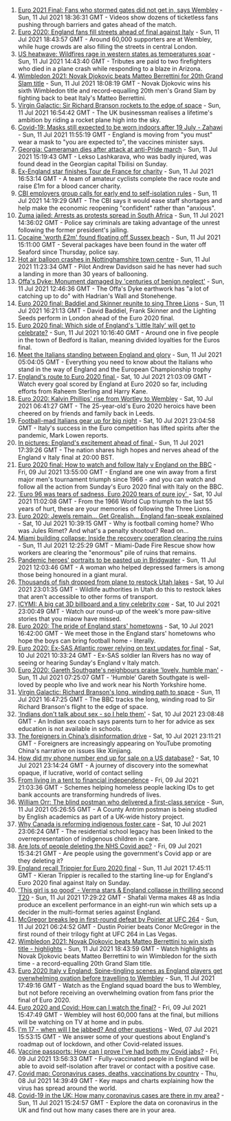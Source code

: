 1. [Euro 2021 Final: Fans who stormed gates did not get in, says Wembley](https://www.bbc.co.uk/news/uk-57799271) - Sun, 11 Jul 2021 18:36:31 GMT - Videos show dozens of ticketless fans pushing through barriers and gates ahead of the match.
2. [Euro 2020: England fans fill streets ahead of final against Italy](https://www.bbc.co.uk/news/uk-57796459) - Sun, 11 Jul 2021 18:43:57 GMT - Around 60,000 supporters are at Wembley, while huge crowds are also filling the streets in central London.
3. [US heatwave: Wildfires rage in western states as temperatures soar](https://www.bbc.co.uk/news/world-us-canada-57794263) - Sun, 11 Jul 2021 14:43:40 GMT - Tributes are paid to two firefighters who died in a plane crash while responding to a blaze in Arizona.
4. [Wimbledon 2021: Novak Djokovic beats Matteo Berrettini for 20th Grand Slam title](https://www.bbc.co.uk/sport/tennis/57792226) - Sun, 11 Jul 2021 18:08:19 GMT - Novak Djokovic wins his sixth Wimbledon title and record-equalling 20th men's Grand Slam by fighting back to beat Italy's Matteo Berrettini.
5. [Virgin Galactic: Sir Richard Branson rockets to the edge of space](https://www.bbc.co.uk/news/science-environment-57797297) - Sun, 11 Jul 2021 16:54:42 GMT - The UK businessman realises a lifetime's ambition by riding a rocket plane high into the sky.
6. [Covid-19: Masks still expected to be worn indoors after 19 July - Zahawi](https://www.bbc.co.uk/news/uk-57795409) - Sun, 11 Jul 2021 11:55:19 GMT - England is moving from "you must" wear a mask to "you are expected to", the vaccines minister says.
7. [Georgia: Cameraman dies after attack at anti-Pride march](https://www.bbc.co.uk/news/world-europe-57797467) - Sun, 11 Jul 2021 15:19:43 GMT - Lekso Lashkarava, who was badly injured, was found dead in the Georgian capital Tbilisi on Sunday.
8. [Ex-England star finishes Tour de France for charity](https://www.bbc.co.uk/news/uk-england-57798457) - Sun, 11 Jul 2021 16:53:14 GMT - A team of amateur cyclists complete the race route and raise £1m for a blood cancer charity.
9. [CBI employers group calls for early end to self-isolation rules](https://www.bbc.co.uk/news/business-57795100) - Sun, 11 Jul 2021 14:19:29 GMT - The CBI says it would ease staff shortages and help make the economic reopening "confident" rather than "anxious".
10. [Zuma jailed: Arrests as protests spread in South Africa](https://www.bbc.co.uk/news/world-africa-57797007) - Sun, 11 Jul 2021 14:36:02 GMT - Police say criminals are taking advantage of the unrest following the former president's jailing.
11. [Cocaine 'worth £2m' found floating off Sussex beach](https://www.bbc.co.uk/news/uk-england-sussex-57795212) - Sun, 11 Jul 2021 15:11:00 GMT - Several packages have been found in the water off Seaford since Thursday, police say.
12. [Hot air balloon crashes in Nottinghamshire town centre](https://www.bbc.co.uk/news/uk-england-nottinghamshire-57795523) - Sun, 11 Jul 2021 11:23:34 GMT - Pilot Andrew Davidson said he has never had such a landing in more than 30 years of ballooning.
13. [Offa's Dyke: Monument damaged by 'centuries of benign neglect'](https://www.bbc.co.uk/news/uk-wales-57748159) - Sun, 11 Jul 2021 12:46:36 GMT - The Offa's Dyke earthwork has "a lot of catching up to do" with Hadrian's Wall and Stonehenge.
14. [Euro 2020 final: Baddiel and Skinner reunite to sing Three Lions](https://www.bbc.co.uk/news/uk-england-57798768) - Sun, 11 Jul 2021 16:21:13 GMT - David Baddiel, Frank Skinner and the Lighting Seeds perform in London ahead of the Euro 2020 final.
15. [Euro 2020 final: Which side of England's 'Little Italy' will get to celebrate?](https://www.bbc.co.uk/news/world-europe-57795661) - Sun, 11 Jul 2021 10:16:40 GMT - Around one in five people in the town of Bedford is Italian, meaning divided loyalties for the Euros final.
16. [Meet the Italians standing between England and glory](https://www.bbc.co.uk/sport/football/57768655) - Sun, 11 Jul 2021 05:04:05 GMT - Everything you need to know about the Italians who stand in the way of England and the European Championship trophy
17. [England's route to Euro 2020 final  ](https://www.bbc.co.uk/sport/av/football/57744832) - Sat, 10 Jul 2021 21:03:09 GMT - Watch every goal scored by England at Euro 2020 so far, including efforts from Raheem Sterling and Harry Kane.
18. [Euro 2020: Kalvin Phillips' rise from Wortley to Wembley](https://www.bbc.co.uk/news/uk-england-leeds-57761592) - Sat, 10 Jul 2021 06:41:27 GMT - The 25-year-old's Euro 2020 heroics have been cheered on by friends and family back in Leeds.
19. [Football-mad Italians gear up for big night](https://www.bbc.co.uk/news/world-europe-57783267) - Sat, 10 Jul 2021 23:04:58 GMT - Italy's success in the Euro competition has lifted spirits after the pandemic, Mark Lowen reports.
20. [In pictures: England's excitement ahead of final ](https://www.bbc.co.uk/news/in-pictures-57796519) - Sun, 11 Jul 2021 17:39:26 GMT - The nation shares high hopes and nerves ahead of the England v Italy final at 20:00 BST.
21. [Euro 2020 final: How to watch and follow Italy v England on the BBC](https://www.bbc.co.uk/sport/football/57777726) - Fri, 09 Jul 2021 13:55:00 GMT - England are one win away from a first major men's tournament triumph since 1966 - and you can watch and follow all the action from Sunday's Euro 2020 final with Italy on the BBC.
22. ['Euro 96 was tears of sadness, Euro 2020 tears of pure joy' ](https://www.bbc.co.uk/sport/football/57780763) - Sat, 10 Jul 2021 11:02:08 GMT - From the 1966 World Cup triumph to the last 55 years of hurt, these are your memories of following the Three Lions.
23. [Euro 2020: Jewels remain... Get Grealish... England fan-speak explained](https://www.bbc.co.uk/news/uk-57761278) - Sat, 10 Jul 2021 10:39:15 GMT - Why is football coming home? Who was Jules Rimet? And what's a penalty shootout? Read on...
24. [Miami building collapse: Inside the recovery operation clearing the ruins](https://www.bbc.co.uk/news/world-us-canada-57795441) - Sun, 11 Jul 2021 12:25:29 GMT - Miami-Dade Fire Rescue show how workers are clearing the "enormous" pile of ruins that remains.
25. [Pandemic heroes' portraits to be pasted up in Bridgwater](https://www.bbc.co.uk/news/uk-england-somerset-57788657) - Sun, 11 Jul 2021 12:03:46 GMT - A woman who helped depressed farmers is among those being honoured in a giant mural.
26. [Thousands of fish dropped from plane to restock Utah lakes](https://www.bbc.co.uk/news/world-us-canada-57793082) - Sat, 10 Jul 2021 23:01:35 GMT - Wildlife authorities in Utah do this to restock lakes that aren't accessible to other forms of transport.
27. [ICYMI: A big cat 3D billboard and a tiny celebrity cow](https://www.bbc.co.uk/news/world-57771740) - Sat, 10 Jul 2021 23:00:49 GMT - Watch our round-up of the week's more paw-sitive stories that you miaow have missed.
28. [Euro 2020: The pride of England stars' hometowns](https://www.bbc.co.uk/news/uk-england-57791089) - Sat, 10 Jul 2021 16:42:00 GMT - We meet those in the England stars' hometowns who hope the boys can bring football home - literally.
29. [Euro 2020: Ex-SAS Atlantic rower relying on text updates for final](https://www.bbc.co.uk/news/uk-england-hereford-worcester-57788407) - Sat, 10 Jul 2021 10:33:24 GMT - Ex-SAS soldier Ian Rivers has no way of seeing or hearing Sunday's England v Italy match.
30. [Euro 2020: Gareth Southgate's neighbours praise 'lovely, humble man'](https://www.bbc.co.uk/news/uk-england-york-north-yorkshire-57779125) - Sun, 11 Jul 2021 07:25:07 GMT - 'Humble' Gareth Southgate is well-loved by people who live and work near his North Yorkshire home.
31. [Virgin Galactic: Richard Branson's long, winding path to space](https://www.bbc.co.uk/news/science-environment-57798167) - Sun, 11 Jul 2021 16:47:25 GMT - The BBC tracks the long, winding road to Sir Richard Branson's flight to the edge of space.
32. ['Indians don't talk about sex - so I help them'](https://www.bbc.co.uk/news/stories-56838660) - Sat, 10 Jul 2021 23:08:48 GMT - An Indian sex coach says parents turn to her for advice as sex education is not available in schools.
33. [The foreigners in China’s disinformation drive](https://www.bbc.co.uk/news/world-asia-china-57780023) - Sat, 10 Jul 2021 23:11:21 GMT - Foreigners are increasingly appearing on YouTube promoting China's narrative on issues like Xinjiang.
34. [How did my phone number end up for sale on a US database?](https://www.bbc.co.uk/news/technology-57443597) - Sat, 10 Jul 2021 23:14:24 GMT - A journey of discovery into the somewhat opaque, if lucrative, world of contact selling
35. [From living in a tent to financial independence](https://www.bbc.co.uk/news/business-57666610) - Fri, 09 Jul 2021 21:03:36 GMT - Schemes helping homeless people lacking IDs to get bank accounts are transforming hundreds of lives.
36. [William Orr: The blind postman who delivered a first-class service](https://www.bbc.co.uk/news/uk-northern-ireland-57762587) - Sun, 11 Jul 2021 05:26:55 GMT - A County Antrim postman is being studied by English academics as part of a UK-wide history project.
37. [Why Canada is reforming indigenous foster care](https://www.bbc.co.uk/news/world-us-canada-57646170) - Sat, 10 Jul 2021 23:06:24 GMT - The residential school legacy has been linked to the overrepresentation of indigenous children in care.
38. [Are lots of people deleting the NHS Covid app?](https://www.bbc.co.uk/news/57779371) - Fri, 09 Jul 2021 15:34:21 GMT - Are people using the government's Covid app or are they deleting it?
39. [England recall Trippier for Euro 2020 final](https://www.bbc.co.uk/sport/football/57749602) - Sun, 11 Jul 2021 17:45:11 GMT - Kieran Trippier is recalled to the starting line-up for England's Euro 2020 final against Italy on Sunday.
40. ['This girl is so good' - Verma stars & England collapse in thrilling second T20](https://www.bbc.co.uk/sport/cricket/57798277) - Sun, 11 Jul 2021 17:29:22 GMT - Shafali Verma makes 48 as India produce an excellent performance in an eight-run win which sets up a decider in the multi-format series against England.
41. [McGregor breaks leg in first-round defeat by Poirier at UFC 264](https://www.bbc.co.uk/sport/mixed-martial-arts/57793781) - Sun, 11 Jul 2021 06:24:52 GMT - Dustin Poirier beats Conor McGregor in the first round of their trilogy fight at UFC 264 in Las Vegas.
42. [Wimbledon 2021: Novak Djokovic beats Matteo Berrettini to win sixth title - highlights](https://www.bbc.co.uk/sport/av/tennis/57798311) - Sun, 11 Jul 2021 18:43:59 GMT - Watch highlights as Novak Djokovic beats Matteo Berrettini to win Wimbledon for the sixth time - a record-equalling 20th Grand Slam title.
43. [Euro 2020 Italy v England: Spine-tingling scenes as England players get overwhelming ovation before travelling to Wembley](https://www.bbc.co.uk/sport/av/cricket/57799211) - Sun, 11 Jul 2021 17:49:16 GMT - Watch as the England squad board the bus to Wembley, but not before receiving an overwhelming ovation from fans prior the final of Euro 2020.
44. [Euro 2020 and Covid: How can I watch the final?](https://www.bbc.co.uk/news/uk-57386719) - Fri, 09 Jul 2021 15:47:49 GMT - Wembley will host 60,000 fans at the final, but millions will be watching on TV at home and in pubs.
45. [I'm 17 - when will I be jabbed? And other questions](https://www.bbc.co.uk/news/world-asia-china-51176409) - Wed, 07 Jul 2021 15:53:15 GMT - We answer some of your questions about England's roadmap out of lockdown, and other Covid-related issues.
46. [Vaccine passports: How can I prove I've had both my Covid jabs?](https://www.bbc.co.uk/news/explainers-55718553) - Fri, 09 Jul 2021 13:56:33 GMT - Fully-vaccinated people in England will be able to avoid self-isolation after travel or contact with a positive case.
47. [Covid map: Coronavirus cases, deaths, vaccinations by country](https://www.bbc.co.uk/news/world-51235105) - Thu, 08 Jul 2021 14:39:49 GMT - Key maps and charts explaining how the virus has spread around the world.
48. [Covid-19 in the UK: How many coronavirus cases are there in my area?](https://www.bbc.co.uk/news/uk-51768274) - Sun, 11 Jul 2021 15:24:57 GMT - Explore the data on coronavirus in the UK and find out how many cases there are in your area.
